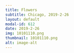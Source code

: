 ```yaml
---
title: Flowers
subtitle: Chicago, 2019-2-26
layout: default
modal-id: 612
date: 2019-2-26
img: 10101110.png
thumbnail: 10101110.png
alt: image-alt
---
```

